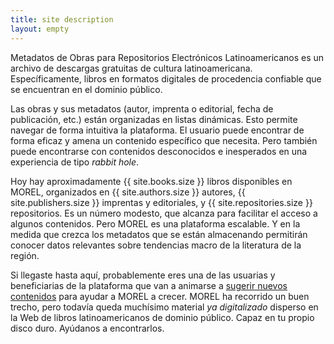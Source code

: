 ```yaml
---
title: site description
layout: empty
---
```

Metadatos de Obras para Repositorios Electrónicos Latinoamericanos es un archivo de descargas gratuitas de cultura latinoamericana. Específicamente, libros en formatos digitales de procedencia confiable que se encuentran en el dominio público. 

Las obras y sus metadatos (autor, imprenta o editorial, fecha de publicación, etc.) están organizadas en  listas dinámicas. Esto permite navegar de forma intuitiva la plataforma. El usuario puede encontrar de forma eficaz y amena un contenido específico que necesita. Pero también puede encontrarse con contenidos desconocidos e inesperados en una experiencia de tipo _rabbit hole_.

Hoy hay aproximadamente {{ site.books.size }} libros disponibles en MOREL, organizados en {{ site.authors.size }} autores, {{ site.publishers.size }} imprentas y editoriales, y {{ site.repositories.size }} repositorios. Es un número modesto, que alcanza para facilitar el acceso a algunos contenidos. Pero MOREL es una plataforma escalable. Y en la medida que crezca los metadatos que se están almacenando permitirán conocer datos relevantes sobre tendencias macro de la literatura de la región.

Si llegaste hasta aquí, probablemente eres una de las usuarias y beneficiarias de la plataforma que van a animarse a [sugerir nuevos contenidos]({{BASE_PATH}}/agregar) para ayudar a MOREL a crecer. MOREL ha recorrido un buen trecho, pero todavía queda muchísimo material *ya digitalizado* disperso en la Web de libros latinoamericanos de dominio público. Capaz en tu propio disco duro. Ayúdanos a encontrarlos.
